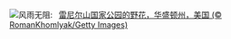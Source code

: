![](https://www.bing.com/th?id=OHR.RainierWildflowers_ZH-CN7392242353_UHD.jpg&w=1000)风雨无阻:&nbsp;&ensp;[雷尼尔山国家公园的野花，华盛顿州，美国 (© RomanKhomlyak/Getty Images)](https://www.bing.com/th?id=OHR.RainierWildflowers_ZH-CN7392242353_UHD.jpg)
<br><br/>

